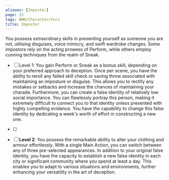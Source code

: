 ```yaml
---
aliases: [Imposter]
page: 25
tags: WWN/Character/Foci
title: Imposter
---
```


You possess extraordinary skills in presenting yourself as someone you are not, utilising disguises, voice mimicry, and swift wardrobe changes. Some impostors rely on the acting prowess of Perform, while others employ cunning techniques from the realm of Sneak.

- [ ] Level 1: You gain Perform or Sneak as a bonus skill, depending on your preferred approach to deception. Once per scene, you have the ability to reroll any failed skill check or saving throw associated with maintaining an imposture or disguise. This allows you to rectify any mistakes or setbacks and increase the chances of maintaining your charade. Furthermore, you can create a false identity of relatively low social importance. You can flawlessly portray this person, making it extremely difficult to connect you to that identity unless presented with highly compelling evidence. You have the capability to change this false identity by dedicating a week's worth of effort in constructing a new one.
- [ ]
- [ ] **Level 2**: You possess the remarkable ability to alter your clothing and armour effortlessly. With a single Main Action, you can switch between any of three pre-selected appearances. In addition to your original false identity, you have the capacity to establish a new false identity in each city or significant community where you spend at least a day. This enables you to adapt to various situations and environments, further enhancing your versatility in the art of deception.

